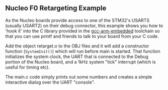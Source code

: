 Nucleo F0 Retargeting Example
-----------------------------

As the Nucleo boards provide access to one of the STM32's USARTS 
(usually USART2) on their debug connector, this example shows you
how to 'hook it' into the C library provided in the [gcc-arm-embedded][gcc]
toolchain so that you can use printf and friends to talk to your
board from your C code.

[gcc]: http://launchpad.net/gcc-arm-embedded/

Add the object retarget.o to the OBJ files and it will add a constructor
function (`SystemInit()`) which will run before main is started. That
function initializes the system clock, the UART that is connected to
the Debug portion of the Nucleo board, and a 1kHz system "tick" interrupt
(which is useful for timing etc). 

The main.c code simply prints out some numbers and creates a simple
interactive dialog over the UART "console".
